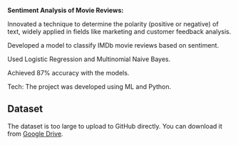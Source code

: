 **Sentiment Analysis of Movie Reviews:**

Innovated a technique to determine the polarity (positive or negative) of text, widely applied in fields like marketing and customer feedback analysis.

Developed a model to classify IMDb movie reviews based on sentiment.

Used Logistic Regression and Multinomial Naive Bayes.

Achieved 87% accuracy with the models.

Tech: The project was developed using ML and Python.


## Dataset
The dataset is too large to upload to GitHub directly. You can download it from [Google Drive](https://1drv.ms/x/c/f443bc0e24566044/EaBy9w83thVMkyM0PEQopl4Bfx6SaoncfXQ2dUApO2PyAg?e=5SPqmO).

